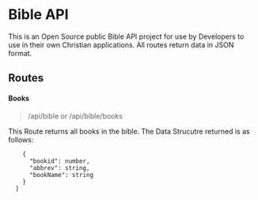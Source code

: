 # Bible API
This is an Open Source public Bible API project for use by Developers to use in their own Christian applications.
All routes return data in JSON format.

## Routes

#### Books

> /api/bible or /api/bible/books

This Route returns all books in the bible. The Data Strucutre returned is as follows:
```[
    {
      "bookid": number,
      "abbrev": string,
      "bookName": string
    }
  ]
```

